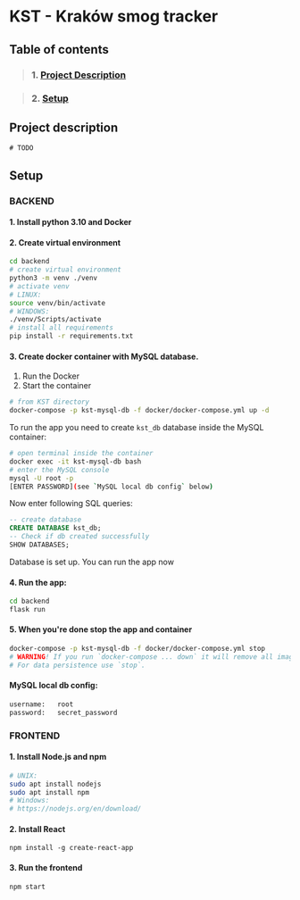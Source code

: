 # KST - Kraków smog tracker

## Table of contents  

> ### 1. [Project Description](#project-description)

> ### 2. [Setup](#setup)  

## Project description
```
# TODO
```

## Setup
### BACKEND
#### 1. Install python 3.10 and Docker
#### 2. Create virtual environment
```bash
cd backend
# create virtual environment
python3 -m venv ./venv
# activate venv
# LINUX:
source venv/bin/activate
# WINDOWS:
./venv/Scripts/activate
# install all requirements
pip install -r requirements.txt
```
#### 3. Create docker container with MySQL database.
1. Run the Docker
2. Start the container
```bash
# from KST directory
docker-compose -p kst-mysql-db -f docker/docker-compose.yml up -d
```
To run the app you need to create `kst_db` database inside the MySQL container:
```bash
# open terminal inside the container
docker exec -it kst-mysql-db bash
# enter the MySQL console
mysql -U root -p
[ENTER PASSWORD](see `MySQL local db config` below)
```
Now enter following SQL queries:
```sql
-- create database
CREATE DATABASE kst_db;
-- Check if db created successfully
SHOW DATABASES;
```
Database is set up. You can run the app now
#### 4. Run the app:
````bash
cd backend
flask run
````
#### 5. When you're done stop the app and container
```bash
docker-compose -p kst-mysql-db -f docker/docker-compose.yml stop
# WARNING! If you run `docker-compose ... down` it will remove all images, networks, volumes etc.
# For data persistence use `stop`.
```

#### MySQL local db config:
```bash
username:   root
password:   secret_password
```

### FRONTEND
#### 1. Install Node.js and npm
```bash
# UNIX: 
sudo apt install nodejs
sudo apt install npm
# Windows:
# https://nodejs.org/en/download/
```
#### 2. Install React
```
npm install -g create-react-app  
```
#### 3. Run the frontend
```bash
npm start
```

[//]: # (# DB SETUP - tests)

[//]: # (```sql)

[//]: # (CREATE DATABASE kst_db;)

[//]: # (USE kst_db;)

[//]: # ()
[//]: # (-- create test table )

[//]: # (CREATE TABLE People &#40;)

[//]: # (    PersonID int,)

[//]: # (    FirstName varchar&#40;255&#41;,)

[//]: # (    LastName varchar&#40;255&#41;,)

[//]: # (    Address varchar&#40;255&#41;,)

[//]: # (    City varchar&#40;255&#41;)

[//]: # (&#41;;)

[//]: # ()
[//]: # (-- insert sample data )

[//]: # (INSERT INTO People VALUES )

[//]: # (                       &#40;1, "John", "Doe", "213 Warsaw", "Warsaw"&#41;;)

[//]: # (```)

[//]: # ()
[//]: # (# CREATE TABLES FROM app.py)

[//]: # (```python)

[//]: # (cd backend)

[//]: # (python)

[//]: # (from app import app, db)

[//]: # (with app.app_context&#40;&#41;:)

[//]: # (    db.create_all&#40;&#41;)

[//]: # (# now all tables created in the app.py will be created in the database as tables)

[//]: # (```)

[//]: # ()
[//]: # ()
[//]: # ()
[//]: # (## POWERSHELL ACTIVATE VENV:)

[//]: # (```)

[//]: # (cd backend)

[//]: # (Set-ExecutionPolicy Unrestricted -Scope Process  )

[//]: # (./venv/Scripts/activate)

[//]: # (```)